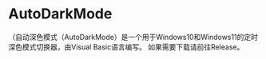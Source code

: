 # AutoDarkMode
（自动深色模式（AutoDarkMode）是一个用于Windows10和Windows11的定时深色模式切换器，由Visual Basic语言编写。
如果需要下载请前往Release。
